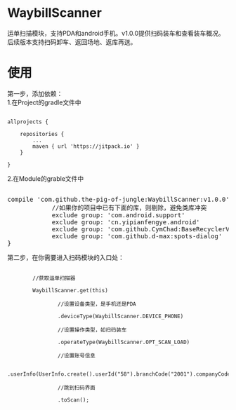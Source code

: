 # WaybillScanner
运单扫描模块，支持PDA和android手机。v1.0.0提供扫码装车和查看装车概况。后续版本支持扫码卸车、返回场地、返库再送。<br/>
# 使用

第一步，添加依赖：</br>
1.在Project的gradle文件中<br/>
<pre><code>
allprojects {

    repositories {
        ...
        maven { url 'https://jitpack.io' }
    }

}
</code></pre>
2.在Module的grable文件中<br/>
<pre></code>
compile 'com.github.the-pig-of-jungle:WaybillScanner:v1.0.0'{
            //如果你的项目中已有下面的库，则剔除，避免类库冲突
            exclude group: 'com.android.support'
            exclude group: 'cn.yipianfengye.android'
            exclude group: 'com.github.CymChad:BaseRecyclerViewAdapterHelper'
            exclude group: 'com.github.d-max:spots-dialog'
}
</code></pre>
第二步，在你需要进入扫码模块的入口处：<br/>
<pre><code>
        //获取运单扫描器

        WaybillScanner.get(this)

                //设置设备类型，是手机还是PDA

                .deviceType(WaybillScanner.DEVICE_PHONE)

                //设置操作类型，如扫码装车

                .operateType(WaybillScanner.OPT_SCAN_LOAD)

                //设置账号信息

                .userInfo(UserInfo.create().userId("58").branchCode("2001").companyCode("002"))

                //跳到扫码界面

                .toScan();
</code></pre>
